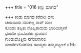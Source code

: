 +++
title = "016 ಕಣ್ಡು ಮಾಗಧ"

+++
ಕಂಡು ಮಾಗಧ ಕರೆದನೀ ಧನು  
ಚಂಡಿಯಿದು ನಮಗಲ್ಲ ನಾವ್ ಮುಂ  
ಕೊಂಡು ತಪ್ಪಿತು ನೊಪ್ಪಿತಾದುದು ಭಾರಿಯಗ್ಗಳಿಕೆ   
ಭಂಡರೀ ಭೂಮಿಪರು ದ್ರುಪದನ  
ಗುಂಡುದೊತ್ತಿರು ನಗೆಯನಾನಲಿ  
ಮಂಡೆಗಳಲಿವರೆನುತ ಹಾಯ್ದರು ತಮ್ಮಪಟ್ಟಣಕೆ       ॥16॥
